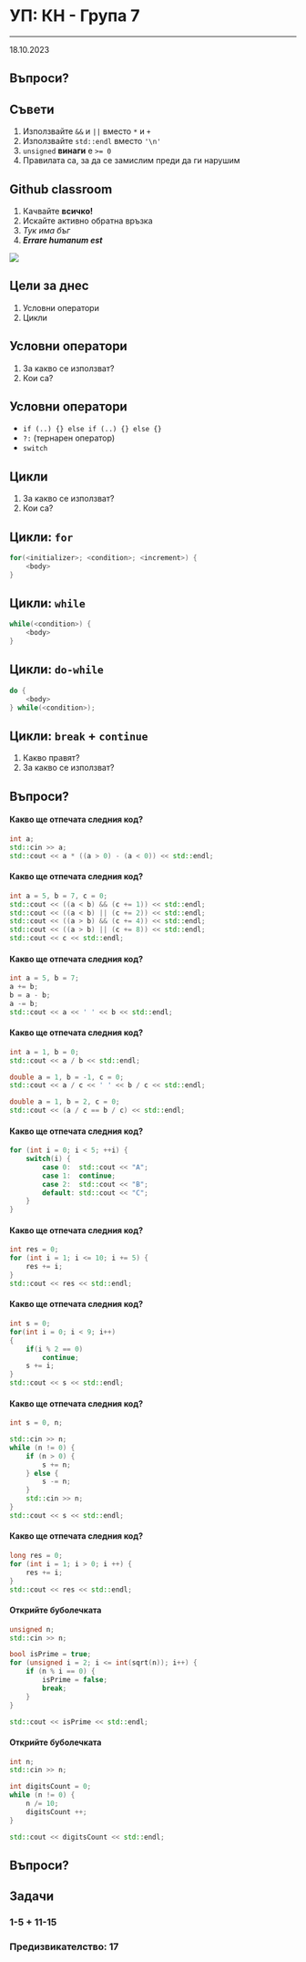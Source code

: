 [comment]: # (Set the theme:)
[comment]: # (THEME = white)
[comment]: # (CODE_THEME = monokai-sublime)
[comment]: # (The list of themes is at https://revealjs.com/themes/)
[comment]: # (The list of code themes is at https://highlightjs.org/)
[comment]: # (Pass optional settings to reveal.js:)
[comment]: # (controls: true)
[comment]: # (keyboard: true)
[comment]: # (markdown: { smartypants: true })
[comment]: # (hash: false)
[comment]: # (respondToHashChanges: false)
[comment]: # (Other settings are documented at https://revealjs.com/config/)

# УП: КН - Група 7
------

18.10.2023

[comment]: # (!!!)

## Въпроси?

[comment]: # (!!!)

## Съвети

1. Използвайте `&&` и `||` вместо `*` и `+`
2. Използвайте `std::endl` вместо `'\n'`
3. `unsigned` **винаги** е `>= 0`
4. Правилата са, за да се замислим преди да ги нарушим

[comment]: # (!!!)

## Github classroom

1. Качвайте **всичко!**
2. Искайте активно обратна връзка
3. _Тук има бъг_
4. _**Errare humanum est**_

[comment]: # (!!!)

![](images/insait_tech_series.jpg)

[comment]: # (!!!)

## Цели за днес

1. Условни оператори
2. Цикли

[comment]: # (!!!)

## Условни оператори

1. За какво се използват?
2. Кои са?

[comment]: # (!!! data-auto-animate)

## Условни оператори

- `if (..) {} else if (..) {} else {}`
- `?:` (тернарен оператор)
- `switch`

[comment]: # (!!!)

## Цикли

1. За какво се използват?
2. Кои са?

[comment]: # (!!!)

## Цикли: `for`

```cpp
for(<initializer>; <condition>; <increment>) {
    <body>
}
```
[comment]: # (!!!)

## Цикли: `while`

```cpp
while(<condition>) {
    <body>
}
```
[comment]: # (!!!)

## Цикли: `do-while`

```cpp
do {
    <body>
} while(<condition>);
```
[comment]: # (!!!)

## Цикли: `break` + `continue`

1. Какво правят?
1. За какво се използват?

[comment]: # (!!!)

## Въпроси?

[comment]: # (!!!)

#### Какво ще отпечата следния код?

```cpp
int a;
std::cin >> a;
std::cout << a * ((a > 0) - (a < 0)) << std::endl;
```
[comment]: # (!!!)

#### Какво ще отпечата следния код?

```cpp
int a = 5, b = 7, c = 0;
std::cout << ((a < b) && (c += 1)) << std::endl;
std::cout << ((a < b) || (c += 2)) << std::endl;
std::cout << ((a > b) && (c += 4)) << std::endl;
std::cout << ((a > b) || (c += 8)) << std::endl;
std::cout << c << std::endl;
```
[comment]: # (!!!)

#### Какво ще отпечата следния код?

```cpp
int a = 5, b = 7;
a += b;
b = a - b;
a -= b;
std::cout << a << ' ' << b << std::endl;
```
[comment]: # (!!!)

#### Какво ще отпечата следния код?

```cpp
int a = 1, b = 0;
std::cout << a / b << std::endl;
```

```cpp
double a = 1, b = -1, c = 0;
std::cout << a / c << ' ' << b / c << std::endl;
```

```cpp
double a = 1, b = 2, c = 0;
std::cout << (a / c == b / c) << std::endl;
```
[comment]: # (!!!)

#### Какво ще отпечата следния код?

```cpp
for (int i = 0; i < 5; ++i) {
    switch(i) {
        case 0:  std::cout << "A";
        case 1:  continue;
        case 2:  std::cout << "B";
        default: std::cout << "C";
    }
}
```
[comment]: # (!!!)

#### Какво ще отпечата следния код?

```cpp
int res = 0;
for (int i = 1; i <= 10; i += 5) {
    res += i;
}
std::cout << res << std::endl;
```
[comment]: # (!!!)

#### Какво ще отпечата следния код?

```cpp
int s = 0;
for(int i = 0; i < 9; i++)
{
    if(i % 2 == 0)
        continue;
    s += i;
}
std::cout << s << std::endl;
```
[comment]: # (!!!)

#### Какво ще отпечата следния код?

```cpp
int s = 0, n;

std::cin >> n;
while (n != 0) {
    if (n > 0) {
        s += n;
    } else {
        s -= n;
    }
    std::cin >> n;
}
std::cout << s << std::endl;
```
[comment]: # (!!!)

#### Какво ще отпечата следния код?

```cpp
long res = 0;
for (int i = 1; i > 0; i ++) {
    res += i;
}
std::cout << res << std::endl;
```
[comment]: # (!!!)

#### Открийте буболечката

```cpp
unsigned n;
std::cin >> n;

bool isPrime = true;
for (unsigned i = 2; i <= int(sqrt(n)); i++) {
    if (n % i == 0) {
        isPrime = false;
        break;
    }
}

std::cout << isPrime << std::endl;
```
[comment]: # (!!!)

#### Открийте буболечката

```cpp
int n;
std::cin >> n;

int digitsCount = 0;
while (n != 0) {
    n /= 10;
    digitsCount ++;
}

std::cout << digitsCount << std::endl;
```
[comment]: # (!!!)

## Въпроси?

[comment]: # (!!!)

## Задачи

### 1-5 + 11-15

### Предизвикателство: 17

[comment]: # (!!!)

